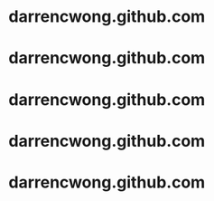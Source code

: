 # darrencwong.github.com
# darrencwong.github.com
# darrencwong.github.com
# darrencwong.github.com
# darrencwong.github.com
